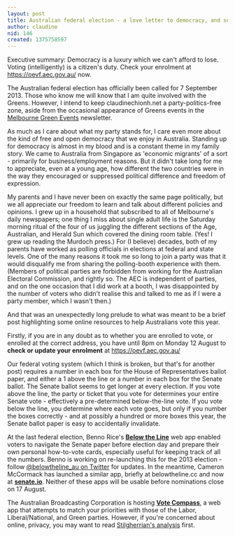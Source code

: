 ```yaml
---
layout: post
title: Australian federal election - a love letter to democracy, and some resources
author: claudine
nid: 146
created: 1375758597
---
```

Executive summary: Democracy is a luxury which we can't afford to lose. Voting (intelligently) is a citizen's duty. Check your enrolment at https://oevf.aec.gov.au/ now.

The Australian federal election has officially been called for 7 September 2013. Those who know me will know that I am quite involved with the Greens. However, I intend to keep claudinechionh.net a party-politics-free zone, aside from the occasional appearance of Greens events in the [Melbourne Green Events](/mge) newsletter.

As much as I care about what my party stands for, I care even more about the kind of free and open democracy that we enjoy in Australia. Standing up for democracy is almost in my blood and is a constant theme in my family story. We came to Australia from Singapore as 'economic migrants' of a sort - primarily for business/employment reasons. But it didn't take long for me to appreciate, even at a young age, how different the two countries were in the way they encouraged or suppressed political difference and freedom of expression.

My parents and I have never been on exactly the same page politically, but we all appreciate our freedom to learn and talk about different policies and opinions. I grew up in a household that subscribed to all of Melbourne's daily newspapers; one thing I miss about single adult life is the Saturday morning ritual of the four of us juggling the different sections of the Age, Australian, and Herald Sun which covered the dining room table. (Yes! I grew up reading the Murdoch press.) For (I believe) decades, both of my parents have worked as polling officials in elections at federal and state levels. One of the many reasons it took me so long to join a party was that it would disqualify me from sharing the polling-booth experience with them. (Members of political parties are forbidden from working for the Australian Electoral Commission, and rightly so. The AEC is independent of parties, and on the one occasion that I did work at a booth, I was disappointed by the number of voters who didn't realise this and talked to me as if I were a party member, which I wasn't then.)

And that was an unexpectedly long prelude to what was meant to be a brief post highlighting some online resources to help Australians vote this year.

Firstly, if you are in any doubt as to whether you are enrolled to vote, or enrolled at the correct address, you have until 8pm on Monday 12 August to **check or update your enrolment** at https://oevf.aec.gov.au/

Our federal voting system (which I think is broken, but that's for another post) requires a number in each box for the House of Representatives ballot paper, and either a 1 above the line or a number in each box for the Senate ballot. The Senate ballot seems to get longer at every election. If you vote above the line, the party or ticket that you vote for determines your entire Senate vote - effectively a pre-determined below-the-line vote. If you vote below the line, you determine where each vote goes, but only if you number the boxes correctly - and at possibly a hundred or more boxes this year, the Senate ballot paper is easy to accidentally invalidate.

At the last federal election, Benno Rice's [**Below the Line**](http://belowtheline.org.au/) web app enabled voters to navigate the Senate paper before election day and prepare their own personal how-to-vote cards, especially useful for keeping track of all the numbers. Benno is working on re-launching this for the 2013 election - follow [@belowtheline_au on Twitter](https://mobile.twitter.com/belowtheline_au) for updates. In the meantime, Cameron McCormack has launched a similar app, briefly at belowtheline.cc and now at [**senate.io**](http://senate.io/). Neither of these apps will be usable before nominations close on 17 August.

The Australian Broadcasting Corporation is hosting [**Vote Compass**](http://www.abc.net.au/votecompass/), a web app that attempts to match your priorities with those of the Labor, Liberal/National, and Green parties. However, if you're concerned about online, privacy, you may want to read [Stilgherrian's analysis](http://www.zdnet.com/yes-senator-abetz-abcs-vote-compass-is-indeed-orwellian-7000018951/) first.
